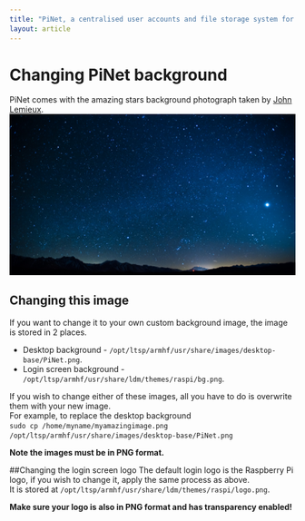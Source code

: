 ```yaml
---
title: "PiNet, a centralised user accounts and file storage system for a Raspberry Pi classroom."
layout: article
---
```


Changing PiNet background
======

PiNet comes with the amazing stars background photograph taken by [John Lemieux](https://www.flickr.com/photos/newdimensionfilms/7108632527/).   
![](/assets/images/desktop-background.png)   

## Changing this image
If you want to change it to your own custom background image, the image is stored in 2 places.    
- Desktop background - ```/opt/ltsp/armhf/usr/share/images/desktop-base/PiNet.png```.
- Login screen background - ```/opt/ltsp/armhf/usr/share/ldm/themes/raspi/bg.png```.

If you wish to change either of these images, all you have to do is overwrite them with your new image.   
For example, to replace the desktop background    
```sudo cp /home/myname/myamazingimage.png /opt/ltsp/armhf/usr/share/images/desktop-base/PiNet.png```
   
**Note the images must be in PNG format.**

##Changing the login screen logo
The default login logo is the Raspberry Pi logo, if you wish to change it, apply the same process as above.   
It is stored at ```/opt/ltsp/armhf/usr/share/ldm/themes/raspi/logo.png```.   
   
**Make sure your logo is also in PNG format and has transparency enabled!**

